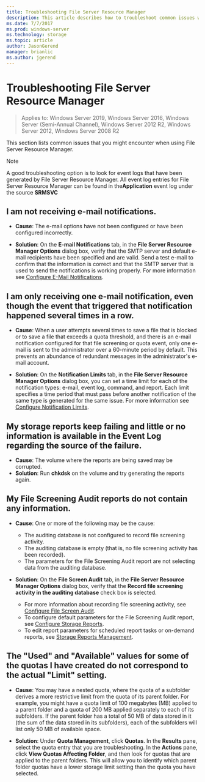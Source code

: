 ```yaml
---
title: Troubleshooting File Server Resource Manager
description: This article describes how to troubleshoot common issues when using file server resource manager
ms.date: 7/7/2017
ms.prod: windows-server
ms.technology: storage
ms.topic: article
author: JasonGerend
manager: brianlic
ms.author: jgerend
---
```


# Troubleshooting File Server Resource Manager

> Applies to: Windows Server 2019, Windows Server 2016, Windows Server (Semi-Annual Channel), Windows Server 2012 R2, Windows Server 2012, Windows Server 2008 R2

This section lists common issues that you might encounter when using File Server Resource Manager.

> [!Note]
> A good troubleshooting option is to look for event logs that have been generated by File Server Resource Manager. All event log entries for File Server Resource Manager can be found in the**Application** event log under the source **SRMSVC**

## I am not receiving e-mail notifications.

-   **Cause**: The e-mail options have not been configured or have been configured incorrectly.

-   **Solution**: On the **E-mail Notifications** tab, in the **File Server Resource Manager Options** dialog box, verify that the SMTP server and default e-mail recipients have been specified and are valid. Send a test e-mail to confirm that the information is correct and that the SMTP server that is used to send the notifications is working properly. For more information see [Configure E-Mail Notifications](configure-email-notifications.md).


## I am only receiving one e-mail notification, even though the event that triggered that notification happened several times in a row.

-   **Cause**: When a user attempts several times to save a file that is blocked or to save a file that exceeds a quota threshold, and there is an e-mail notification configured for that file screening or quota event, only one e-mail is sent to the administrator over a 60-minute period by default. This prevents an abundance of redundant messages in the administrator's e-mail account.

-   **Solution**: On the **Notification Limits** tab, in the **File Server Resource Manager Options** dialog box, you can set a time limit for each of the notification types: e-mail, event log, command, and report. Each limit specifies a time period that must pass before another notification of the same type is generated for the same issue. For more information see [Configure Notification Limits](configure-notification-limits.md).


## My storage reports keep failing and little or no information is available in the Event Log regarding the source of the failure.

-   **Cause**: The volume where the reports are being saved may be corrupted.
-   **Solution**: Run **chkdsk** on the volume and try generating the reports again.

## My File Screening Audit reports do not contain any information.

-   **Cause**: One or more of the following may be the cause:
    -   The auditing database is not configured to record file screening activity.
    -   The auditing database is empty (that is, no file screening activity has been recorded).
    -   The parameters for the File Screening Audit report are not selecting data from the auditing database.
    
-   **Solution**: On the **File Screen Audit** tab, in the **File Server Resource Manager Options** dialog box, verify that the **Record file screening activity in the auditing database** check box is selected.
    -   For more information about recording file screening activity, see [Configure File Screen Audit](configure-file-screen-audit.md).
    -   To configure default parameters for the File Screening Audit report, see [Configure Storage Reports](configure-storage-reports.md).
    -   To edit report parameters for scheduled report tasks or on-demand reports, see [Storage Reports Management](storage-reports-management.md).

## The "Used" and "Available" values for some of the quotas I have created do not correspond to the actual "Limit" setting.

-   **Cause**: You may have a nested quota, where the quota of a subfolder derives a more restrictive limit from the quota of its parent folder. For example, you might have a quota limit of 100 megabytes (MB) applied to a parent folder and a quota of 200 MB applied separately to each of its subfolders. If the parent folder has a total of 50 MB of data stored in it (the sum of the data stored in its subfolders), each of the subfolders will list only 50 MB of available space.

-   **Solution**: Under **Quota Management**, click **Quotas**. In the **Results** pane, select the quota entry that you are troubleshooting. In the **Actions** pane, click **View Quotas Affecting Folder**, and then look for quotas that are applied to the parent folders. This will allow you to identify which parent folder quotas have a lower storage limit setting than the quota you have selected.

